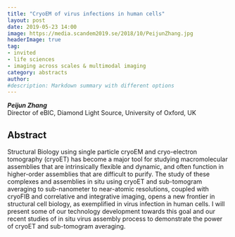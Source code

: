 ```yaml
---
title: "CryoEM of virus infections in human cells"
layout: post
date: 2019-05-23 14:00
image: https://media.scandem2019.se/2018/10/PeijunZhang.jpg
headerImage: true
tag:
- invited
- life sciences
- imaging across scales & multimodal imaging
category: abstracts
author:
#description: Markdown summary with different options
---
```


_**Peijun Zhang**_<br/>
 Director of eBIC, Diamond Light Source, University of Oxford, UK<br/>

## Abstract

Structural Biology using single particle cryoEM and cryo-electron tomography (cryoET) has become a major tool for studying macromolecular assemblies that are intrinsically flexible and dynamic, and often function in higher-order assemblies that are difficult to purify. The study of these complexes and assemblies in situ using cryoET and sub-tomogram averaging to sub-nanometer to near-atomic resolutions, coupled with cryoFIB and correlative and integrative imaging, opens a new frontier in structural cell biology, as exemplified in virus infection in human cells. I will present some of our technology development towards this goal and our recent studies of in situ virus assembly process to demonstrate the power of cryoET and sub-tomogram averaging.<br/>
